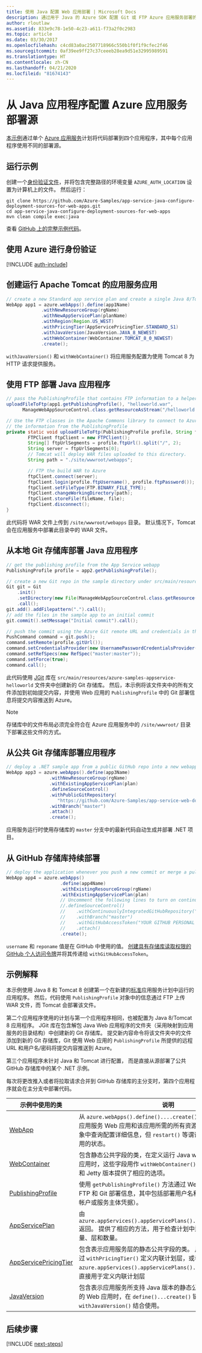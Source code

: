 ```yaml
---
title: 使用 Java 配置 Web 应用部署 | Microsoft Docs
description: 通过用于 Java 的 Azure SDK 配置 Git 或 FTP Azure 应用服务部署的 Java 示例代码
author: rloutlaw
ms.assetid: 833e9c78-1e50-4c23-a611-f73a2f0c2983
ms.topic: article
ms.date: 03/30/2017
ms.openlocfilehash: c4cd83a0ac2507718966c550b1f0f1f9cfec2f46
ms.sourcegitcommit: 0af39ee9ff27c37ceeeb28ea9d51e32995989591
ms.translationtype: HT
ms.contentlocale: zh-CN
ms.lasthandoff: 04/21/2020
ms.locfileid: "81674143"
---
```

# <a name="configure-azure-app-service-deployment-sources-from-your-java-applications"></a>从 Java 应用程序配置 Azure 应用服务部署源

[本示例](https://github.com/Azure-Samples/compute-java-create-virtual-machines-across-regions-in-parallel)通过单个 [Azure 应用服务](/azure/app-service/)计划将代码部署到四个应用程序，其中每个应用程序使用不同的部署源。

## <a name="run-the-sample"></a>运行示例

创建一个[身份验证文件](https://github.com/Azure/azure-sdk-for-java/blob/master/AUTH.md)，并将包含完整路径的环境变量 `AZURE_AUTH_LOCATION` 设置为计算机上的文件。 然后运行：

```
git clone https://github.com/Azure-Samples/app-service-java-configure-deployment-sources-for-web-apps.git
cd app-service-java-configure-deployment-sources-for-web-apps
mvn clean compile exec:java
```

查看 [GitHub 上的完整示例代码](https://github.com/Azure-Samples/app-service-java-configure-deployment-sources-for-web-apps/blob/master/src/main/java/com/microsoft/azure/management/appservice/samples/ManageWebAppSourceControl.java)。

## <a name="authenticate-with-azure"></a>使用 Azure 进行身份验证

[!INCLUDE [auth-include](includes/java-auth-include.md)]

## <a name="create-a-app-service-app-running-apache-tomcat"></a>创建运行 Apache Tomcat 的应用服务应用

```java
// create a new Standard app service plan and create a single Java 8/Tomcat 8 app in it
WebApp app1 = azure.webApps().define(app1Name)
             .withNewResourceGroup(rgName)
             .withNewAppServicePlan(planName)
             .withRegion(Region.US_WEST)
             .withPricingTier(AppServicePricingTier.STANDARD_S1)
             .withJavaVersion(JavaVersion.JAVA_8_NEWEST)
             .withWebContainer(WebContainer.TOMCAT_8_0_NEWEST)
             .create();
```

`withJavaVersion()` 和 `withWebContainer()` 将应用服务配置为使用 Tomcat 8 为 HTTP 请求提供服务。

## <a name="deploy-a-java-application-using-ftp"></a>使用 FTP 部署 Java 应用程序
```java
// pass the PublishingProfile that contains FTP information to a helper method 
uploadFileToFtp(app1.getPublishingProfile(), "helloworld.war", 
      ManageWebAppSourceControl.class.getResourceAsStream("/helloworld.war"));

// Use the FTP classes in the Apache Commons library to connect to Azure using 
// the information from the PublishingProfile
private static void uploadFileToFtp(PublishingProfile profile, String fileName, InputStream file) throws Exception {
        FTPClient ftpClient = new FTPClient();
        String[] ftpUrlSegments = profile.ftpUrl().split("/", 2);
        String server = ftpUrlSegments[0];
        // Tomcat will deploy WAR files uploaded to this directory.
        String path = "./site/wwwroot/webapps"; 

        // FTP the build WAR to Azure
        ftpClient.connect(server);
        ftpClient.login(profile.ftpUsername(), profile.ftpPassword());
        ftpClient.setFileType(FTP.BINARY_FILE_TYPE);
        ftpClient.changeWorkingDirectory(path);
        ftpClient.storeFile(fileName, file);
        ftpClient.disconnect();
}
```

此代码将 WAR 文件上传到 `/site/wwwroot/webapps` 目录。 默认情况下，Tomcat 会在应用服务中部署此目录中的 WAR 文件。

## <a name="deploy-a-java-application-from-a-local-git-repo"></a>从本地 Git 存储库部署 Java 应用程序

```java
// get the publishing profile from the App Service webapp
PublishingProfile profile = app2.getPublishingProfile();

// create a new Git repo in the sample directory under src/main/resources 
Git git = Git
    .init()
    .setDirectory(new File(ManageWebAppSourceControl.class.getResource("/azure-samples-appservice-helloworld/").getPath()))
    .call();
git.add().addFilepattern(".").call();
// add the files in the sample app to an initial commit
git.commit().setMessage("Initial commit").call(); 

// push the commit using the Azure Git remote URL and credentials in the publishing profile
PushCommand command = git.push();
command.setRemote(profile.gitUrl()); 
command.setCredentialsProvider(new UsernamePasswordCredentialsProvider(profile.gitUsername(), profile.gitPassword()));
command.setRefSpecs(new RefSpec("master:master")); 
command.setForce(true);
command.call();
```      

此代码使用 [JGit](https://eclipse.org/jgit/) 库在 `src/main/resources/azure-samples-appservice-helloworld` 文件夹中创建新的 Git 存储库。 然后，本示例将该文件夹中的所有文件添加到初始提交内容，并使用 Web 应用的 `PublishingProfile` 中的 Git 部署信息将提交内容推送到 Azure。 

>[!NOTE]
> 存储库中的文件布局必须完全符合在 Azure 应用服务中的 `/site/wwwroot/` 目录下部署这些文件的方式。

## <a name="deploy-an-application-from-a-public-git-repo"></a>从公共 Git 存储库部署应用程序

```java
// deploy a .NET sample app from a public GitHub repo into a new webapp
WebApp app3 = azure.webApps().define(app3Name)
                .withNewResourceGroup(rgName)
                .withExistingAppServicePlan(plan)
                .defineSourceControl()
                .withPublicGitRepository(
                   "https://github.com/Azure-Samples/app-service-web-dotnet-get-started")
                .withBranch("master")
                .attach()
                .create();
 ```

 应用服务运行时使用存储库的 `master` 分支中的最新代码自动生成并部署 .NET 项目。

## <a name="continuous-deployment-from-a-github-repo"></a>从 GitHub 存储库持续部署

```java
// deploy the application whenever you push a new commit or merge a pull request into your master branch
WebApp app4 = azure.webApps()
                    .define(app4Name)
                    .withExistingResourceGroup(rgName)
                    .withExistingAppServicePlan(plan)
                    // Uncomment the following lines to turn on continuous deployment scenario
                    //.defineSourceControl()
                    //    .withContinuouslyIntegratedGitHubRepository("username", "reponame")
                    //    .withBranch("master")
                    //    .withGitHubAccessToken("YOUR GITHUB PERSONAL TOKEN")
                    //    .attach()
                    .create();
```  

`username` 和 `reponame` 值是在 GitHub 中使用的值。 [创建具有存储库读取权限的 GitHub 个人访问令牌](https://help.github.com/articles/creating-a-personal-access-token-for-the-command-line/)并将其传递给 `withGitHubAccessToken`。 


## <a name="sample-explanation"></a>示例解释

本示例使用 Java 8 和 Tomcat 8 创建第一个在新建的[标准](/azure/app-service/azure-web-sites-web-hosting-plans-in-depth-overview)应用服务计划中运行的应用程序。 然后，代码使用 `PublishingProfile` 对象中的信息通过 FTP 上传 WAR 文件，而 Tomcat 会部署该文件。

第二个应用程序使用的计划与第一个应用程序相同，也被配置为 Java 8/Tomcat 8 应用程序。 JGit 库在包含解包 Java Web 应用程序的文件夹（采用映射到应用服务的目录结构）中创建新的 Git 存储库。 提交新内容命令将该文件夹中的文件添加到新的 Git 存储库，Git 使用 Web 应用的 `PublishingProfile` 所提供的远程 URL 和用户名/密码将提交内容推送到 Azure。

第三个应用程序未针对 Java 和 Tomcat 进行配置， 而是直接从源部署了公共 GitHub 存储库中的某个 .NET 示例。

每次将更改推入或者将拉取请求合并到 GitHub 存储库的主分支时，第四个应用程序就会在主分支中部署代码。

| 示例中使用的类 | 说明
|-------|-------|
| [WebApp](/java/api/com.microsoft.azure.management.appservice.webapp) | 从 `azure.webApps().define()....create()` Fluent 链创建。 创建应用服务 Web 应用和该应用所需的所有资源。 大多数方法会在对象中查询配置详细信息，但 `restart()` 等谓词方法会更改 Web 应用的状态。
| [WebContainer](/java/api/com.microsoft.azure.management.appservice.webcontainer) | 包含静态公共字段的类，在定义运行 Java webcontainer 的 Web 应用时，这些字段用作 `withWebContainer()` 的参数。 为 Tomcat 和 Jetty 版本提供了相应的选项。
| [PublishingProfile](/java/api/com.microsoft.azure.management.appservice.publishingprofile) | 使用 `getPublishingProfile()` 方法通过 WebApp 对象获取。 包含 FTP 和 Git 部署信息，其中包括部署用户名和密码（不同于 Azure 帐户或服务主体凭据）。
| [AppServicePlan](/java/api/com.microsoft.azure.management.appservice.appserviceplan) | 由 `azure.appServices().appServicePlans().getByResourceGroup()` 返回。 提供了相应的方法，用于检查计划中运行的 Web 应用的容量、层和数量。
| [AppServicePricingTier](/java/api/com.microsoft.azure.management.appservice.PricingTier) | 包含表示应用服务层的静态公共字段的类。 用于在创建应用期间通过 `withPricingTier()` 定义内联计划层，或者在通过 `azure.appServices().appServicePlans().define()` 定义计划时直接用于定义内联计划层
| [JavaVersion](/java/api/com.microsoft.azure.management.appservice.javaversion) | 包含表示应用服务所支持 Java 版本的静态公共字段的类。 创建新的 Web 应用时，在 `define()...create()` 链接期间与 `withJavaVersion()` 结合使用。

## <a name="next-steps"></a>后续步骤

[!INCLUDE [next-steps](includes/java-next-steps.md)]